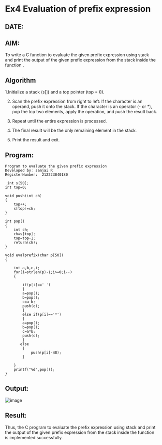 # Ex4 Evaluation of prefix expression
## DATE: 
## AIM:
To write a C function to evaluate the given prefix expression using stack and print the output of the given prefix expression from the stack inside the function . 

## Algorithm
1.Initialize a stack (s[]) and a top pointer (top = 0).

2. Scan the prefix expression from right to left:
   If the character is an operand, push it onto the stack.
   If the character is an operator (- or *), pop the top two elements, apply the operation, and push the result back.

3. Repeat until the entire expression is processed.

4. The final result will be the only remaining element in the stack.

5. Print the result and exit.

## Program:
```
Program to evaluate the given prefix expression
Developed by: sanjai R
RegisterNumber:  212223040180

 int s[50];
int top=0;

void push(int ch)
{
	top++;
	s[top]=ch;
}

int pop()
{
	int ch;
	ch=s[top];
	top=top-1;
	return(ch);
}

void evalprefix(char p[50])
{

    int a,b,c,i;
    for(i=strlen(p)-1;i>=0;i--)
	{
		
		if(p[i]=='-')
		{
		a=pop();
		b=pop();
		c=a-b;
		push(c);
		}
		else if(p[i]=='*')
		{
		a=pop();
		b=pop();
		c=a*b;
		push(c);
		}
	   else
		{
			push(p[i]-48);
		}
			
	}
	printf("%d",pop());
}
```

## Output:

![image](https://github.com/user-attachments/assets/a0c70ef3-cc90-48a6-aa35-30199c2f0045)




## Result:
Thus, the C program to evaluate the prefix expression using stack and print the output of the given prefix expression from the stack inside the function is implemented successfully.

